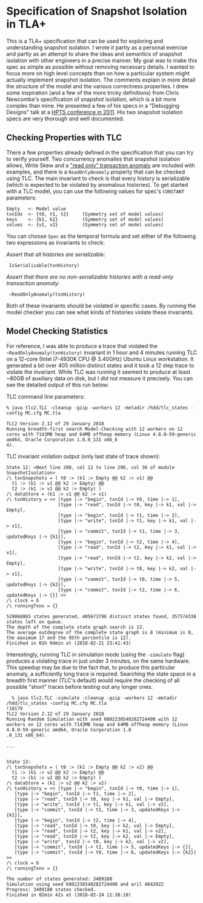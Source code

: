 # Specification of Snapshot Isolation in TLA+

This is a TLA+ specification that can be used for exploring and understanding snapshot isolation. I wrote it partly as a personal exercise and partly as an attempt to share the ideas and semantics of snapshot isolation with other engineers in a precise manner. My goal was to make this spec as simple as possible without removing necessary details. I wanted to focus more on high level concepts than on how a particular system might actually implement snapshot isolation. The comments explain in more detail the structure of the model and the various correctness properties. I drew some inspiration (and a few of the more tricky definitions) from Chris Newcombe's specification of snapshot isolation, which is a bit more complex than mine. He presented a few of his specs in a "Debugging Designs" talk at a [HPTS conference in 2011](http://hpts.ws/papers/2011/agenda.html). His two snapshot isolation specs are very thorough and well documented.

## Checking Properties with TLC

There a few properties already defined in the specification that you can try to verify yourself. Two concurrency anomalies that snapshot isolation allows, Write Skew and a ["read only" transaction anomaly](https://www.cs.umb.edu/~poneil/ROAnom.pdf) are included with examples, and there is a `ReadOnlyAnomaly` property that can be checked using TLC. The main invariant to check is that every history is serializable (which is expected to be violated by anomalous histories). To get started with a TLC model, you can use the following values for spec's `CONSTANT` parameters:

	Empty   <- Model value
	txnIds 	<- {t0, t1, t2}	    (Symmetry set of model values)
	keys 	<- {k1, k2}         (Symmetry set of model values)
	values 	<- {v1, v2}         (Symmetry set of model values)

You can choose `Spec` as the temporal formula and set either of the following two expressions as invariants to check:

*Assert that all histories are serializable:*

```tla
 IsSerializable(txnHistory)
 ```

*Assert that there are no non-serializable histories with a read-only transaction anomaly:*

```tla
 ~ReadOnlyAnomaly(txnHistory)
 ```

Both of these invariants should be violated in specific cases. By running the model checker you can see what kinds of histories violate these invariants.

## Model Checking Statistics

For reference, I was able to produce a trace that violated the `~ReadOnlyAnomaly(txnHistory)` invariant in 1 hour and 4 minutes running TLC on a 12-core (Intel i7-4930K CPU @ 3.40GHz) Ubuntu Linux workstation. It generated a bit over 405 million distinct states and it took a 12 step trace to violate the invariant. While TLC was running it seemed to produce at least ~80GB of auxiliary data on disk, but I did not measure it precisely. You can see the detailed output of this run below:

TLC command line parameters:
```
% java tlc2.TLC -cleanup -gzip -workers 12 -metadir /hdd/tlc_states -config MC.cfg MC.tla

TLC2 Version 2.12 of 29 January 2018
Running breadth-first search Model-Checking with 12 workers on 12 cores with 7143MB heap and 64MB offheap memory (Linux 4.8.0-59-generic amd64, Oracle Corporation 1.8.0_131 x86_6
4).
```

TLC invariant violation output (only last state of trace shown):

```
State 12: <Next line 288, col 12 to line 290, col 36 of module SnapshotIsolation>
/\ txnSnapshots = ( t0 :> (k1 :> Empty @@ k2 :> v1) @@
  t1 :> (k1 :> v1 @@ k2 :> Empty) @@
  t2 :> (k1 :> v1 @@ k2 :> Empty) )
/\ dataStore = (k1 :> v1 @@ k2 :> v1)
/\ txnHistory = << [type |-> "begin", txnId |-> t0, time |-> 1],
                   [type |-> "read", txnId |-> t0, key |-> k1, val |-> Empty],
                   [type |-> "begin", txnId |-> t1, time |-> 2],
                   [type |-> "write", txnId |-> t1, key |-> k1, val |-> v1],
                   [type |-> "commit", txnId |-> t1, time |-> 3, updatedKeys |-> {k1}],
                   [type |-> "begin", txnId |-> t2, time |-> 4],
                   [type |-> "read", txnId |-> t2, key |-> k1, val |-> v1],
                   [type |-> "read", txnId |-> t2, key |-> k2, val |-> Empty],
                   [type |-> "write", txnId |-> t0, key |-> k2, val |-> v1],
                   [type |-> "commit", txnId |-> t0, time |-> 5, updatedKeys |-> {k2}],
                   [type |-> "commit", txnId |-> t2, time |-> 6, updatedKeys |-> {}] >>
/\ clock = 6
/\ runningTxns = {}

529068865 states generated, 405673796 distinct states found, 357574338 states left on queue.
The depth of the complete state graph search is 13.
The average outdegree of the complete state graph is 8 (minimum is 0, the maximum 17 and the 95th percentile is 12).
Finished in 01h 04min at (2018-02-21 23:41:43)
```

Interestingly, running TLC in simulation mode (using the `-simulate` flag) produces a violating trace in just under 3 minutes, on the same hardware. This speedup may be due to the fact that, to produce this particular anomaly, a sufficiently long trace is required. Searching the state space in a breadth first manner (TLC's default) would require the checking of all possible "short" traces before testing out any longer ones.

```
  % java tlc2.TLC -simulate -cleanup -gzip -workers 12 -metadir /hdd/tlc_states -config MC.cfg MC.tla                                                                      !10179
TLC2 Version 2.12 of 29 January 2018
Running Random Simulation with seed 6802238540282724400 with 12 workers on 12 cores with 7143MB heap and 64MB offheap memory (Linux 4.8.0-59-generic amd64, Oracle Corporation 1.8
.0_131 x86_64).

...


State 13:
/\ txnSnapshots = ( t0 :> (k1 :> Empty @@ k2 :> v2) @@
  t1 :> (k1 :> v2 @@ k2 :> Empty) @@
  t2 :> (k1 :> v2 @@ k2 :> Empty) )
/\ dataStore = (k1 :> v2 @@ k2 :> v2)
/\ txnHistory = << [type |-> "begin", txnId |-> t0, time |-> 1],
   [type |-> "begin", txnId |-> t1, time |-> 2],
   [type |-> "read", txnId |-> t0, key |-> k1, val |-> Empty],
   [type |-> "write", txnId |-> t1, key |-> k1, val |-> v2],
   [type |-> "commit", txnId |-> t1, time |-> 3, updatedKeys |-> {k1}],
   [type |-> "begin", txnId |-> t2, time |-> 4],
   [type |-> "read", txnId |-> t0, key |-> k2, val |-> Empty],
   [type |-> "read", txnId |-> t2, key |-> k1, val |-> v2],
   [type |-> "read", txnId |-> t2, key |-> k2, val |-> Empty],
   [type |-> "write", txnId |-> t0, key |-> k2, val |-> v2],
   [type |-> "commit", txnId |-> t2, time |-> 5, updatedKeys |-> {}],
   [type |-> "commit", txnId |-> t0, time |-> 6, updatedKeys |-> {k2}] >>
/\ clock = 6
/\ runningTxns = {}

The number of states generated: 3489180
Simulation using seed 6802238540282724400 and aril 4642022
Progress: 3489180 states checked.
Finished in 02min 42s at (2018-02-24 11:38:10)
```



